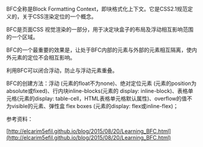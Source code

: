 BFC全称是Block Formatting Context，即块格式化上下文。它是CSS2.1规范定义的，关于CSS渲染定位的一个概念。

BFC是页面CSS 视觉渲染的一部分，用于决定块盒子的布局及浮动相互影响范围的一个区域。

BFC的一个最重要的效果是，让处于BFC内部的元素与外部的元素相互隔离，使内外元素的定位不会相互影响。

利用BFC可以闭合浮动，防止与浮动元素重叠。

BFC的创建方法：浮动 (元素的float不为none)、绝对定位元素 (元素的position为absolute或fixed)、行内块inline-blocks(元素的 display: inline-block)、表格单元格(元素的display: table-cell，HTML表格单元格默认属性)、overflow的值不为visible的元素、弹性盒 flex boxes (元素的display: flex或inline-flex)；


参考资料：

[http://elcarim5efil.github.io/blog/2015/08/20/Learning_BFC.html](http://elcarim5efil.github.io/blog/2015/08/20/Learning_BFC.html)